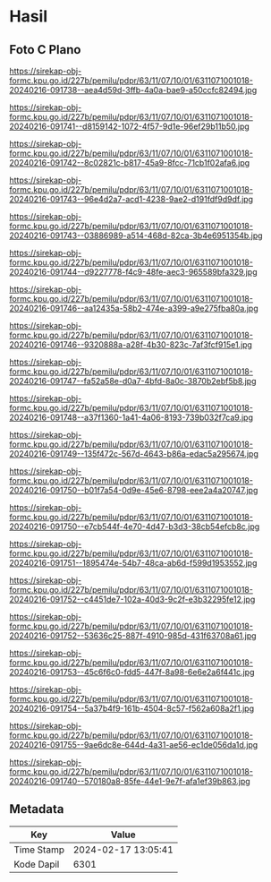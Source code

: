 # Hasil

## Foto C Plano

https://sirekap-obj-formc.kpu.go.id/227b/pemilu/pdpr/63/11/07/10/01/6311071001018-20240216-091738--aea4d59d-3ffb-4a0a-bae9-a50ccfc82494.jpg

https://sirekap-obj-formc.kpu.go.id/227b/pemilu/pdpr/63/11/07/10/01/6311071001018-20240216-091741--d8159142-1072-4f57-9d1e-96ef29b11b50.jpg

https://sirekap-obj-formc.kpu.go.id/227b/pemilu/pdpr/63/11/07/10/01/6311071001018-20240216-091742--8c02821c-b817-45a9-8fcc-71cb1f02afa6.jpg

https://sirekap-obj-formc.kpu.go.id/227b/pemilu/pdpr/63/11/07/10/01/6311071001018-20240216-091743--96e4d2a7-acd1-4238-9ae2-d191fdf9d9df.jpg

https://sirekap-obj-formc.kpu.go.id/227b/pemilu/pdpr/63/11/07/10/01/6311071001018-20240216-091743--03886989-a514-468d-82ca-3b4e6951354b.jpg

https://sirekap-obj-formc.kpu.go.id/227b/pemilu/pdpr/63/11/07/10/01/6311071001018-20240216-091744--d9227778-f4c9-48fe-aec3-965589bfa329.jpg

https://sirekap-obj-formc.kpu.go.id/227b/pemilu/pdpr/63/11/07/10/01/6311071001018-20240216-091746--aa12435a-58b2-474e-a399-a9e275fba80a.jpg

https://sirekap-obj-formc.kpu.go.id/227b/pemilu/pdpr/63/11/07/10/01/6311071001018-20240216-091746--9320888a-a28f-4b30-823c-7af3fcf915e1.jpg

https://sirekap-obj-formc.kpu.go.id/227b/pemilu/pdpr/63/11/07/10/01/6311071001018-20240216-091747--fa52a58e-d0a7-4bfd-8a0c-3870b2ebf5b8.jpg

https://sirekap-obj-formc.kpu.go.id/227b/pemilu/pdpr/63/11/07/10/01/6311071001018-20240216-091748--a37f1360-1a41-4a06-8193-739b032f7ca9.jpg

https://sirekap-obj-formc.kpu.go.id/227b/pemilu/pdpr/63/11/07/10/01/6311071001018-20240216-091749--135f472c-567d-4643-b86a-edac5a295674.jpg

https://sirekap-obj-formc.kpu.go.id/227b/pemilu/pdpr/63/11/07/10/01/6311071001018-20240216-091750--b01f7a54-0d9e-45e6-8798-eee2a4a20747.jpg

https://sirekap-obj-formc.kpu.go.id/227b/pemilu/pdpr/63/11/07/10/01/6311071001018-20240216-091750--e7cb544f-4e70-4d47-b3d3-38cb54efcb8c.jpg

https://sirekap-obj-formc.kpu.go.id/227b/pemilu/pdpr/63/11/07/10/01/6311071001018-20240216-091751--1895474e-54b7-48ca-ab6d-f599d1953552.jpg

https://sirekap-obj-formc.kpu.go.id/227b/pemilu/pdpr/63/11/07/10/01/6311071001018-20240216-091752--c4451de7-102a-40d3-9c2f-e3b32295fe12.jpg

https://sirekap-obj-formc.kpu.go.id/227b/pemilu/pdpr/63/11/07/10/01/6311071001018-20240216-091752--53636c25-887f-4910-985d-431f63708a61.jpg

https://sirekap-obj-formc.kpu.go.id/227b/pemilu/pdpr/63/11/07/10/01/6311071001018-20240216-091753--45c6f6c0-fdd5-447f-8a98-6e6e2a6f441c.jpg

https://sirekap-obj-formc.kpu.go.id/227b/pemilu/pdpr/63/11/07/10/01/6311071001018-20240216-091754--5a37b4f9-161b-4504-8c57-f562a608a2f1.jpg

https://sirekap-obj-formc.kpu.go.id/227b/pemilu/pdpr/63/11/07/10/01/6311071001018-20240216-091755--9ae6dc8e-644d-4a31-ae56-ec1de056da1d.jpg

https://sirekap-obj-formc.kpu.go.id/227b/pemilu/pdpr/63/11/07/10/01/6311071001018-20240216-091740--570180a8-85fe-44e1-9e7f-afa1ef39b863.jpg


## Metadata

| Key        | Value               |
| ---------- | ------------------- |
| Time Stamp | 2024-02-17 13:05:41 |
| Kode Dapil | 6301                |



